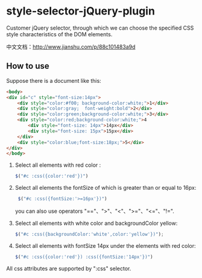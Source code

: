 # style-selector-jQuery-plugin
Customer jQuery selector, through which we can choose  the specified CSS style characteristics of the DOM elements.

中文文档：http://www.jianshu.com/p/88c101483a9d

## How to use

Suppose there is a document like this:

```html
<body>
<div id="c" style="font-size:14px">
    <div style="color:#f00; background-color:white;">1</div>
    <div style="color:gray;  font-weight:bold">2</div>
    <div style="color:green;background-color:white;">3</div>
    <div style="color:red;background-color:white;">4
        <div style="font-size: 14px">14px</div>
        <div style="font-size: 15px">15px</div>
    </div>
    <div style="color:blue;font-size:18px;">5</div>
</div>
</body>
```

1. Select all elements with red color :

   ```javascript
   $("#c :css({color:'red'})")
   ```

2. Select all elements the fontSize of which is greater than or equal to 16px:

   ```javascript
    $("#c :css({fontSize:'>=16px'})")
   ```

   you can also use operators  "=="、">"、"<"、">="、"<="、"!=".

3. Select all elements with white color and  backgroundColor yellow:

   ```javascript
   $("#c :css({backgroundColor:'white',color:'yellow'})");
   ```

4. Select all elements with fontSize 14px under the elements with red color:

   ```javascript
   $("#c :css({color:'red'}) :css({fontSize:'14px'})")
   ```

    

All css attributes are supported by ":css" selector.